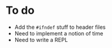 # To do

- Add the `#ifndef` stuff to header files
- Need to implement a notion of time
- Need to write a REPL
